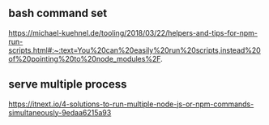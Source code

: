 ## bash command set
https://michael-kuehnel.de/tooling/2018/03/22/helpers-and-tips-for-npm-run-scripts.html#:~:text=You%20can%20easily%20run%20scripts,instead%20of%20pointing%20to%20node_modules%2F.

## serve multiple process
https://itnext.io/4-solutions-to-run-multiple-node-js-or-npm-commands-simultaneously-9edaa6215a93